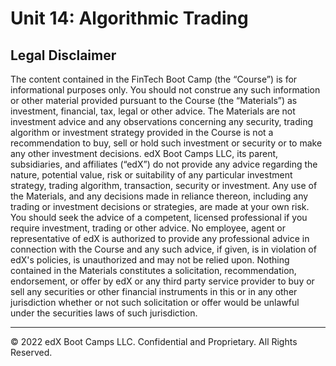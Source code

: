 # Unit 14: Algorithmic Trading

## Legal Disclaimer

The content contained in the FinTech Boot Camp (the “Course”) is for informational purposes only. You should not construe any such information or other material provided pursuant to the Course (the “Materials”) as investment, financial, tax, legal or other advice. The Materials are not investment advice and any observations concerning any security, trading algorithm or investment strategy provided in the Course is not a recommendation to buy, sell or hold such investment or security or to make any other investment decisions. edX Boot Camps LLC, its parent, subsidiaries, and affiliates (“edX”) do not provide any advice regarding the nature, potential value, risk or suitability of any particular investment strategy, trading algorithm, transaction, security or investment. Any use of the Materials, and any decisions made in reliance thereon, including any trading or investment decisions or strategies, are made at your own risk.  You should seek the advice of a competent, licensed professional if you require investment, trading or other advice. No employee, agent or representative of edX is authorized to provide any professional advice in connection with the Course and any such advice, if given, is in violation of edX's policies, is unauthorized and may not be relied upon. Nothing contained in the Materials constitutes a solicitation, recommendation, endorsement, or offer by edX or any third party service provider to buy or sell any securities or other financial instruments in this or in any other jurisdiction whether or not such solicitation or offer would be unlawful under the securities laws of such jurisdiction.

---

© 2022 edX Boot Camps LLC. Confidential and Proprietary. All Rights Reserved.
